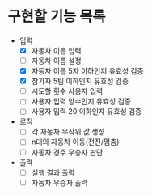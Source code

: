 # 구현할 기능 목록

- 입력
  - [x] 자동차 이름 입력
  - [ ] 자동차 이름 설정
  - [x] 자동차 이름 5자 이하인지 유효성 검증
  - [x] 참가자 5팀 이하인지 유효성 검증
  - [ ] 시도할 횟수 사용자 입력
  - [ ] 사용자 입력 양수인지 유효성 검증
  - [ ] 사용자 입력 20 이하인지 유효성 검증
- 로직
  - [ ] 각 자동차 무작위 값 생성
  - [ ] n대의 자동차 이동(전진/멈춤)
  - [ ] 자동차 경주 우승자 판단
- 출력
  - [ ] 실행 결과 출력
  - [ ] 자동차 우승자 출력
